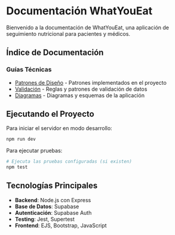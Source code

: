 # Documentación WhatYouEat

Bienvenido a la documentación de WhatYouEat, una aplicación de seguimiento nutricional para pacientes y médicos.

## Índice de Documentación

### Guías Técnicas

- [Patrones de Diseño](./patterns.md) - Patrones implementados en el proyecto
- [Validación](./validation.md) - Reglas y patrones de validación de datos
- [Diagramas](./diagrams.md) - Diagramas y esquemas de la aplicación

## Ejecutando el Proyecto

Para iniciar el servidor en modo desarrollo:

```bash
npm run dev
```

Para ejecutar pruebas:

```bash
# Ejecuta las pruebas configuradas (si existen)
npm test
```

## Tecnologías Principales

- **Backend**: Node.js con Express
- **Base de Datos**: Supabase
- **Autenticación**: Supabase Auth
- **Testing**: Jest, Supertest
- **Frontend**: EJS, Bootstrap, JavaScript